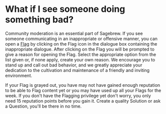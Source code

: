 # What if I see someone doing something bad? #
Community moderation is an essential part of Sagebrew. If you see someone 
communicating in an inappropriate or offensive manner, you can open a [Flag][1]
by clicking on the Flag icon in the dialogue box containing the inappropriate 
dialogue. After clicking on the Flag you will be prompted to give a reason 
for opening the Flag. Select the appropriate option from the list given or, 
if none apply, create your own reason. We encourage you to stand up and 
call out bad behavior, and we greatly appreciate your dedication to the 
cultivation and maintenance of a friendly and inviting environment. 

If your Flag is grayed out, you have may not have gained enough reputation 
to be able to Flag content yet or you may have used up all your Flags for the 
week. If you don't have the Flagging privilege yet don't worry, you only need 
15 reputation points before you gain it. Create a quality Solution or ask a 
Question, you'll be there in no time.

[1]: /help_center/privileges/flagging/